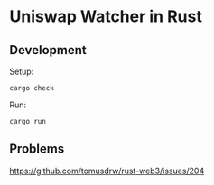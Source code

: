 # Uniswap Watcher in Rust

## Development

Setup:

    cargo check

Run:

    cargo run

## Problems

https://github.com/tomusdrw/rust-web3/issues/204
